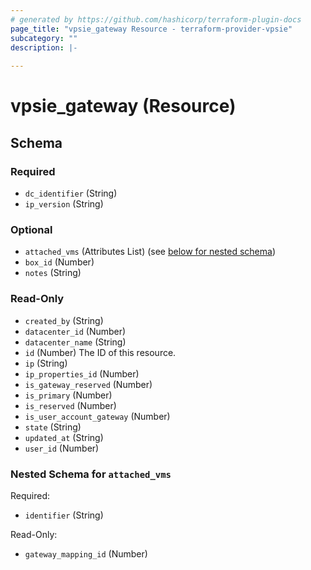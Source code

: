 ```yaml
---
# generated by https://github.com/hashicorp/terraform-plugin-docs
page_title: "vpsie_gateway Resource - terraform-provider-vpsie"
subcategory: ""
description: |-
  
---
```


# vpsie_gateway (Resource)





<!-- schema generated by tfplugindocs -->
## Schema

### Required

- `dc_identifier` (String)
- `ip_version` (String)

### Optional

- `attached_vms` (Attributes List) (see [below for nested schema](#nestedatt--attached_vms))
- `box_id` (Number)
- `notes` (String)

### Read-Only

- `created_by` (String)
- `datacenter_id` (Number)
- `datacenter_name` (String)
- `id` (Number) The ID of this resource.
- `ip` (String)
- `ip_properties_id` (Number)
- `is_gateway_reserved` (Number)
- `is_primary` (Number)
- `is_reserved` (Number)
- `is_user_account_gateway` (Number)
- `state` (String)
- `updated_at` (String)
- `user_id` (Number)

<a id="nestedatt--attached_vms"></a>
### Nested Schema for `attached_vms`

Required:

- `identifier` (String)

Read-Only:

- `gateway_mapping_id` (Number)
